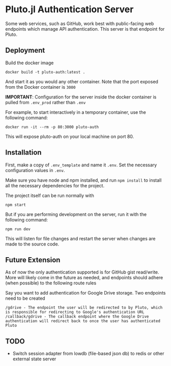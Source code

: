# Pluto.jl Authentication Server
Some web services, such as GitHub, work best with public-facing web endpoints which manage API authentication. This server is that endpoint for Pluto.

## Deployment
Build the docker image
```
docker build -t pluto-auth:latest .
```
And start it as you would any other container. Note that the port exposed from the Docker container is `3000`

**IMPORTANT**: Configuration for the server inside the docker container is pulled from `.env_prod` rather than `.env`

For example, to start interactively in a temporary container, use the following command:
```
docker run -it --rm -p 80:3000 pluto-auth
```
This will expose pluto-auth on your local machine on port 80.

## Installation
First, make a copy of `.env_template` and name it `.env`. Set the necessary configuration values in `.env`.

Make sure you have node and npm installed, and run `npm install` to install all the necessary dependencies for the project.

The project itself can be run normally with
```
npm start
```
But if you are performing development on the server, run it with the following command:
```
npm run dev
```
This will listen for file changes and restart the server when changes are made to the source code.

## Future Extension
As of now the only authentication supported is for GitHub gist read/write. More will likely come in the future as needed, and endpoints should adhere (when possible) to the following route rules

Say you want to add authentication for Google Drive storage. Two endpoints need to be created
```
/gdrive - The endpoint the user will be redirected to by Pluto, which is responsible for redirecting to Google's authentication URL
/callback/gdrive - The callback endpoint where the Google Drive authentication will redirect back to once the user has authenticated Pluto
```

## TODO
* Switch session adapter from lowdb (file-based json db) to redis or other external state server
